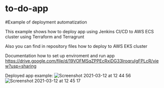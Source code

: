 # to-do-app

#Example of deployment automatization

This example shows how to deploy app using Jenkins CI/CD to AWS ECS cluster using Terraform and Terragrunt

Also you can find in repository files how to deploy to AWS EKS cluster 

Documentation how to set up enviroment and run app https://drive.google.com/file/d/19VOFMSqZPPEcRxiDG33IroqruIgFPLcR/view?usp=sharing

Deployed app example:
![Screenshot 2021-03-12 at 12 44 56](https://user-images.githubusercontent.com/46019051/111764936-73979b00-88ac-11eb-81da-6fd3b7b52ee3.png)
![Screenshot 2021-03-12 at 12 45 17](https://user-images.githubusercontent.com/46019051/111764987-827e4d80-88ac-11eb-9b30-9496f73daa1b.png)


